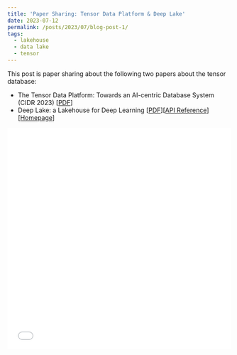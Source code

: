 ```yaml
---
title: 'Paper Sharing: Tensor Data Platform & Deep Lake'
date: 2023-07-12
permalink: /posts/2023/07/blog-post-1/
tags:
  - lakehouse
  - data lake
  - tensor
---
```


This post is paper sharing about the following two papers about the tensor database:
- The Tensor Data Platform: Towards an AI-centric Database System (CIDR 2023) [[PDF](https://arxiv.org/pdf/2211.02753.pdf)]
- Deep Lake: a Lakehouse for Deep Learning [[PDF](https://arxiv.org/pdf/2209.10785.pdf)][[API Reference](https://docs.deeplake.ai/en/latest/#)][[Homepage](https://www.deeplake.ai/)]

<iframe src="/files/pdf/20230712-PaperSharing-tensor-database.pdf" width="100%" height="500" frameborder="no" border="0" marginwidth="0" marginheight="0"></iframe>
